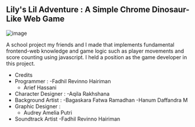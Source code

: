 ## Lily's Lil Adventure : A Simple Chrome Dinosaur-Like Web Game
![image](https://github.com/eggboixd/LilysLilAdventure/assets/92006376/75ef654b-ca53-4da8-8443-91f19e922ff6)

A school project my friends and I made that implements fundamental frontend-web knowledge and game logic such as player movements and score counting using javascript. I held a position as the game developer in this project.

* Credits
*  Programmer :
    -Fadhil Revinno Hairiman
   - Arief Hassani
*  Character Designer :
    -Aqila Rakhshana
*  Background Artist :
    -Bagaskara Fatwa Ramadhan
    -Hanum Daffandra M
* Graphic Designer :
   - Audrey Amelia Putri
*  Soundtrack Artist
    -Fadhil Revinno Hairiman
